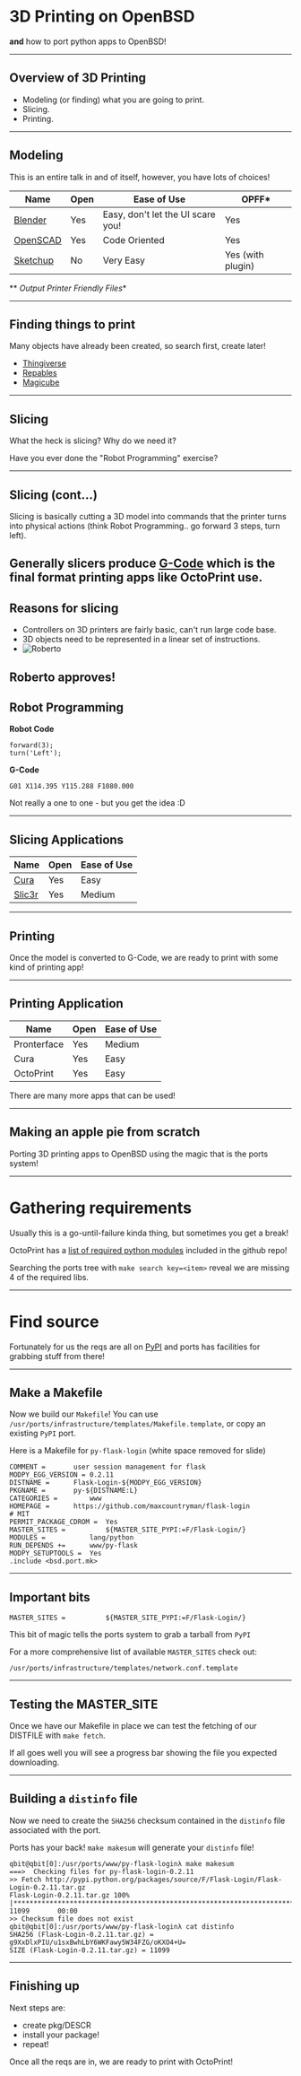 # 3D Printing on OpenBSD

**and** how to port python apps to OpenBSD!

---

## Overview of 3D Printing

  - Modeling (or finding) what you are going to print.
  - Slicing.
  - Printing.

---

## Modeling

This is an entire talk in and of itself, however, you have lots of choices!

|Name|Open|Ease of Use|OPFF*|
|---|---|---|---|
|[Blender](http://www.blender.org/)|Yes|Easy, don't let the UI scare you!|Yes|
|[OpenSCAD](http://www.openscad.org/)|Yes|Code Oriented|Yes|
|[Sketchup](http://www.sketchup.com/)|No|Very Easy|Yes (with plugin)|

** *Output Printer Friendly Files**

---
## Finding things to print

Many objects have already been created, so search first, create later!

  - [Thingiverse](http://www.thingiverse.com/)
  - [Repables](http://repables.com/)
  - [Magicube](http://www.magicu.be/)

---

## Slicing

What the heck is slicing? Why do we need it?

Have you ever done the "Robot Programming" exercise?

---

## Slicing (cont...)

Slicing is basically cutting a 3D model into commands that the printer turns into physical actions (think Robot Programming.. go forward 3 steps,
 turn left).

Generally slicers produce [G-Code](https://en.wikipedia.org/wiki/G-code) which is the final format printing apps like OctoPrint use.
---

## Reasons for slicing

  - Controllers on 3D printers are fairly basic, can't run large code base.
  - 3D objects need to be represented in a linear set of instructions.
  - ![Roberto](http://img1.wikia.nocookie.net/__cb20110619182621/en.futurama/images/9/96/Futurama_roberto.png)

Roberto approves!
---

## Robot Programming

**Robot Code**
```
forward(3);
turn('Left');
```

**G-Code**
```
G01 X114.395 Y115.288 F1080.000
```

Not really a one to one - but you get the idea :D


---
## Slicing Applications

|Name|Open|Ease of Use|
|---|---|---|
|[Cura](http://wiki.ultimaker.com/Cura)|Yes|Easy|
|[Slic3r](http://slic3r.org/)|Yes|Medium|

---

## Printing

Once the model is converted to G-Code, we are ready to print with some kind of printing app!

--- 

## Printing Application
|Name|Open|Ease of Use|
|---|---|---|
|Pronterface|Yes|Medium|
|Cura|Yes|Easy|
|OctoPrint|Yes|Easy|

There are many more apps that can be used!

---

## Making an apple pie from scratch

Porting 3D printing apps to OpenBSD using the magic that is the ports system!

---

# Gathering requirements

Usually this is a go-until-failure kinda thing, but sometimes you get a break!

OctoPrint has a [list of required python modules](https://github.com/foosel/OctoPrint/blob/master/requirements.txt) included in the github repo!

Searching the ports tree with `make search key=<item>` reveal we are missing 4 of the required libs.

---

# Find source

Fortunately for us the reqs are all on [PyPI](https://pypi.python.org/pypi) and ports has facilities for grabbing stuff from there!

---

## Make a Makefile

Now we build our `Makefile`! You can use `/usr/ports/infrastructure/templates/Makefile.template`, or copy an existing `PyPI` port.

Here is a Makefile for `py-flask-login` (white space removed for slide)

```
COMMENT =		user session management for flask
MODPY_EGG_VERSION =	0.2.11
DISTNAME =	  	Flask-Login-${MODPY_EGG_VERSION}
PKGNAME =		py-${DISTNAME:L}
CATEGORIES =		www
HOMEPAGE = 		https://github.com/maxcountryman/flask-login
# MIT
PERMIT_PACKAGE_CDROM =	Yes
MASTER_SITES =	     	${MASTER_SITE_PYPI:=F/Flask-Login/}
MODULES =    		lang/python
RUN_DEPENDS +=		www/py-flask
MODPY_SETUPTOOLS =	Yes
.include <bsd.port.mk>
```

---

## Important bits

```
MASTER_SITES =	     	${MASTER_SITE_PYPI:=F/Flask-Login/}
```

This bit of magic tells the ports system to grab a tarball from `PyPI`

For a more comprehensive list of available `MASTER_SITES` check out:

`/usr/ports/infrastructure/templates/network.conf.template`

---

## Testing the MASTER_SITE

Once we have our Makefile in place we can test the fetching of our DISTFILE with `make fetch`.

If all goes well you will see a progress bar showing the file you expected downloading.

---

## Building a `distinfo` file

Now we need to create the `SHA256` checksum contained in the `distinfo` file associated with the port.

Ports has your back! `make makesum` will generate your `distinfo` file!

```
qbit@qbit[0]:/usr/ports/www/py-flask-loginλ make makesum
===>  Checking files for py-flask-login-0.2.11
>> Fetch http://pypi.python.org/packages/source/F/Flask-Login/Flask-Login-0.2.11.tar.gz
Flask-Login-0.2.11.tar.gz 100% |***************************************************************************************************************************************| 11099       00:00    
>> Checksum file does not exist
qbit@qbit[0]:/usr/ports/www/py-flask-loginλ cat distinfo                                                                                                                                      
SHA256 (Flask-Login-0.2.11.tar.gz) = g9XxDlxPIU/u1sxBwhLbY6WKFawy5W34FZG/oKXO4+U=
SIZE (Flask-Login-0.2.11.tar.gz) = 11099
```
----
## Finishing up

Next steps are:

  - create pkg/DESCR
  - install your package!
  - repeat!

Once all the reqs are in, we are ready to print with OctoPrint!

